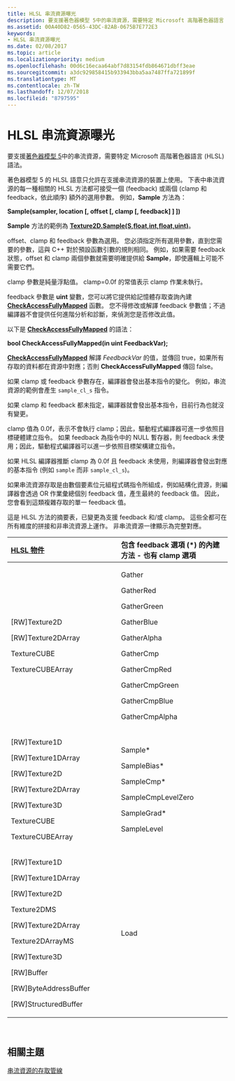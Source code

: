 ```yaml
---
title: HLSL 串流資源曝光
description: 要支援著色器模型 5中的串流資源，需要特定 Microsoft 高階著色器語言 (HLSL) 語法。
ms.assetid: 00A40D82-0565-43DC-82AB-0675B7E772E3
keywords:
- HLSL 串流資源曝光
ms.date: 02/08/2017
ms.topic: article
ms.localizationpriority: medium
ms.openlocfilehash: 00d6c16ecaa64abf7d83154fdb864671dbff3eae
ms.sourcegitcommit: a3dc929858415b933943bba5aa7487ffa721899f
ms.translationtype: MT
ms.contentlocale: zh-TW
ms.lasthandoff: 12/07/2018
ms.locfileid: "8797595"
---
```

# <a name="hlsl-streaming-resources-exposure"></a>HLSL 串流資源曝光


要支援[著色器模型 5](https://msdn.microsoft.com/library/windows/desktop/ff471356)中的串流資源，需要特定 Microsoft 高階著色器語言 (HLSL) 語法。

著色器模型 5 的 HLSL 語意只允許在支援串流資源的裝置上使用。 下表中串流資源的每一種相關的 HLSL 方法都可接受一個 (feedback) 或兩個 (clamp 和 feedback，依此順序) 額外的選用參數。 例如，**Sample** 方法為：

**Sample(sampler, location \[, offset \[, clamp \[, feedback\] \] \])**

**Sample** 方法的範例為 [**Texture2D.Sample(S,float,int,float,uint)**](https://msdn.microsoft.com/library/windows/desktop/dn393787)。

offset、clamp 和 feedback 參數為選用。 您必須指定所有選用參數，直到您需要的參數，這與 C++ 對於預設函數引數的規則相同。 例如，如果需要 feedback 狀態，offset 和 clamp 兩個參數就需要明確提供給 **Sample**，即使邏輯上可能不需要它們。

clamp 參數是純量浮點值。 clamp=0.0f 的常值表示 clamp 作業未執行。

feedback 參數是 **uint** 變數，您可以將它提供給記憶體存取查詢內建 [**CheckAccessFullyMapped**](https://msdn.microsoft.com/library/windows/desktop/dn292083) 函數。 您不得修改或解譯 feedback 參數值；不過編譯器不會提供任何進階分析和診斷，來偵測您是否修改此值。

以下是 [**CheckAccessFullyMapped**](https://msdn.microsoft.com/library/windows/desktop/dn292083) 的語法：

**bool CheckAccessFullyMapped(in uint FeedbackVar);**

[**CheckAccessFullyMapped**](https://msdn.microsoft.com/library/windows/desktop/dn292083) 解譯 *FeedbackVar* 的值，並傳回 true，如果所有存取的資料都在資源中對應；否則 **CheckAccessFullyMapped** 傳回 false。

如果 clamp 或 feedback 參數存在，編譯器會發出基本指令的變化。 例如，串流資源的範例會產生 `sample_cl_s` 指令。

如果 clamp 和 feedback 都未指定，編譯器就會發出基本指令，目前行為也就沒有變更。

clamp 值為 0.0f，表示不會執行 clamp；因此，驅動程式編譯器可進一步依照目標硬體建立指令。 如果 feedback 為指令中的 NULL 暫存器，則 feedback 未使用；因此，驅動程式編譯器可以進一步依照目標架構建立指令。

如果 HLSL 編譯器推斷 clamp 為 0.0f 且 feedback 未使用，則編譯器會發出對應的基本指令 (例如 `sample` 而非 `sample_cl_s`)。

如果串流資源存取是由數個要素位元組程式碼指令所組成，例如結構化資源，則編譯器會透過 OR 作業彙總個別 feedback 值，產生最終的 feedback 值。 因此，您會看到這類複雜存取的單一 feedback 值。

這是 HLSL 方法的摘要表，已變更為支援 feedback 和/或 clamp。 這些全都可在所有維度的拼接和非串流資源上運作。 非串流資源一律顯示為完整對應。

<table>
<colgroup>
<col width="50%" />
<col width="50%" />
</colgroup>
<thead>
<tr class="header">
<th align="left"><a href="https://msdn.microsoft.com/library/windows/desktop/ff471359">HLSL 物件</a> </th>
<th align="left">包含 feedback 選項 (*) 的內建方法 - 也有 clamp 選項</th>
</tr>
</thead>
<tbody>
<tr class="odd">
<td align="left"><p>[RW]Texture2D</p>
<p>[RW]Texture2DArray</p>
<p>TextureCUBE</p>
<p>TextureCUBEArray</p></td>
<td align="left"><p>Gather</p>
<p>GatherRed</p>
<p>GatherGreen</p>
<p>GatherBlue</p>
<p>GatherAlpha</p>
<p>GatherCmp</p>
<p>GatherCmpRed</p>
<p>GatherCmpGreen</p>
<p>GatherCmpBlue</p>
<p>GatherCmpAlpha</p></td>
</tr>
<tr class="even">
<td align="left"><p>[RW]Texture1D</p>
<p>[RW]Texture1DArray</p>
<p>[RW]Texture2D</p>
<p>[RW]Texture2DArray</p>
<p>[RW]Texture3D</p>
<p>TextureCUBE</p>
<p>TextureCUBEArray</p></td>
<td align="left"><p>Sample*</p>
<p>SampleBias*</p>
<p>SampleCmp*</p>
<p>SampleCmpLevelZero</p>
<p>SampleGrad*</p>
<p>SampleLevel</p></td>
</tr>
<tr class="odd">
<td align="left"><p>[RW]Texture1D</p>
<p>[RW]Texture1DArray</p>
<p>[RW]Texture2D</p>
<p>Texture2DMS</p>
<p>[RW]Texture2DArray</p>
<p>Texture2DArrayMS</p>
<p>[RW]Texture3D</p>
<p>[RW]Buffer</p>
<p>[RW]ByteAddressBuffer</p>
<p>[RW]StructuredBuffer</p></td>
<td align="left">Load</td>
</tr>
</tbody>
</table>

 

## <a name="span-idrelated-topicsspanrelated-topics"></a><span id="related-topics"></span>相關主題


[串流資源的存取管線](pipeline-access-to-streaming-resources.md)

 

 




